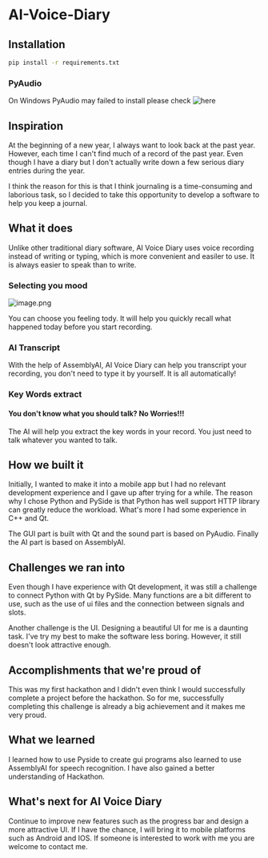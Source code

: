 # AI-Voice-Diary
## Installation

```bash
pip install -r requirements.txt
```

### PyAudio
On Windows PyAudio may failed to install please check ![here](https://stackoverflow.com/questions/52283840/i-cant-install-pyaudio-on-windows-how-to-solve-error-microsoft-visual-c-14)
## Inspiration
At the beginning of a new year, I always want to look back at the past year. However, each time I can't find much of a record of the past year. Even though I have a diary but I don't actually write down a few serious diary entries during the year. 

I think the reason for this is that I think journaling is a time-consuming and laborious task, so I decided to take this opportunity to develop a software to help you keep a journal.

## What it does
Unlike other traditional diary software, AI Voice Diary uses voice recording instead of writing or typing, which is more convenient and easiler to use. It is always easier to speak than to write. 

### Selecting you mood
![image.png](https://s2.loli.net/2022/01/23/FROPn2LVtqySUdp.png)

You can choose you feeling tody. It will help you quickly recall what happened today before you start recording.

### AI Transcript
With the help of AssemblyAI,  AI Voice Diary can help you transcript your recording, you don't need to type it by yourself. It is all automatically!

 ### Key Words extract
#### You don't know what you should talk? No Worries!!!
The AI will help you extract the key words in your record. You just need to talk whatever you wanted to talk.

## How we built it
Initially, I wanted to make it into a mobile app but I had no relevant development experience and I gave up after trying for a while. The reason why I chose Python and PySide is that Python has well support HTTP library can greatly reduce the workload. What's more I had some experience in C++ and Qt.

The GUI part is built with Qt and the sound part is based on PyAudio. Finally the AI part is based on AssemblyAI.

## Challenges we ran into
Even though I have experience with Qt development, it was still a challenge to connect Python with Qt by PySide. Many functions are a bit different to use, such as the use of ui files and the connection between signals and slots.

Another challenge is the UI. Designing a beautiful UI for me is a daunting task. I've try my best to make the software less boring. However, it still doesn't look attractive enough.

## Accomplishments that we're proud of
This was my first hackathon and I didn't even think I would successfully complete a project before the hackathon. So for me, successfully completing this challenge is already a big achievement and it makes me very proud.

## What we learned
I learned how to use Pyside to create gui programs also learned to use AssemblyAI for speech recognition. I have also gained a better understanding of Hackathon.

## What's next for AI Voice Diary
Continue to improve new features such as the progress bar and design a more attractive UI.
 If I have the chance, I will bring it to mobile platforms such as Android and IOS. If someone is interested to work with me you are welcome to contact me.
